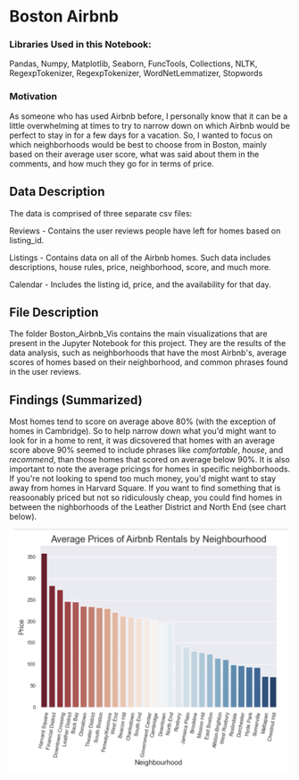 # Boston Airbnb

### Libraries Used in this Notebook:

Pandas, Numpy, Matplotlib, Seaborn, FuncTools, Collections, NLTK, RegexpTokenizer, RegexpTokenizer, WordNetLemmatizer, Stopwords


### Motivation

As someone who has used Airbnb before, I personally know that it can be a little overwhelming at times to try to narrow down on which Airbnb would be perfect to stay in for a few days for a vacation. So, I wanted to focus on which neighborhoods would be best to choose from in Boston, mainly based on their average user score, what was said about them in the comments, and how much they go for in terms of price.


## Data Description

The data is comprised of three separate csv files:

Reviews - Contains the user reviews people have left for homes based on listing_id.

Listings - Contains data on all of the Airbnb homes. Such data includes descriptions, house rules, price, neighborhood, score, and much more.

Calendar -  Includes the listing id, price, and the availability for that day.


## File Description

The folder Boston_Airbnb_Vis contains the main visualizations that are present in the Jupyter Notebook for this project. They are the results of the data analysis, such as neighborhoods that have the most Airbnb's, average scores of homes based on their neighborhood, and common phrases found in the user reviews.

## Findings (Summarized)

Most homes tend to score on average above 80% (with the exception of homes in Cambridge). So to help narrow down what you'd might want to look for in a home to rent, it was dicsovered that homes with an average score above 90% seemed to include phrases like *comfortable*, *house*, and *recommend*, than those homes that scored on average below 90%.
It is also important to note the average pricings for homes in specific neighborhoods. If you're not looking to spend too much money, you'd might want to stay away from homes in Harvard Square. If you want to find something that is reasoonably priced but not so ridiculously cheap, you could find homes in between the nighborhoods of the Leather District and North End (see chart below).

<img src="https://github.com/andrew-alarcon17/Boston_Airbnb/blob/main/Boston_Airbnb_Vis/Average_Prices_by_Neighbourhood.png" width="500">
